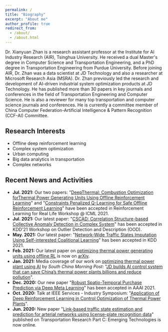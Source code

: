 ```yaml
---
permalink: /
title: "Biography"
excerpt: "About me"
author_profile: true
redirect_from: 
  - /about/
  - /about.html
---
```


Dr. Xianyuan Zhan is a research assistant professor at the Institute for AI Industry Research (AIR), Tsinghua University. He received a dual Master's degree in Computer Science and Transportation Engineering, and a PhD degree in Transportation Engineering from Purdue University. Before joining AIR, Dr. Zhan was a data scientist at JD Technology and also a researcher at Microsoft Research Asia (MSRA). Dr. Zhan previously led the research and development of AI-driven industrial system optimization products at JD Technology. He has published more than 30 papers in key journals and conferences in the field of Transportation Engineering and Computer Science. He is also a reviewer for many top transportation and computer science journals and conferences. He is currently a committee member of China Computer Federation-Artificial Intelligence & Pattern Recognition (CCF-AI) Committee. 

Research Interests
---
* Offline deep reinforcement learning
* Complex system optimization
* Urban computing
* Big data analytics in transportation
* Complex networks

Recent News and Activities
---
* <b>Jul. 2021:</b> Our two papers: "[DeepThermal: Combustion Optimization forThermal Power Generating Units Using Offline Reinforcement Learning](http://zhanxianyuan.xyz/project/2018-thermalOpt)" and "[Constraints Penalized Q-Learning for Safe Offline Reinforcement Learning](http://zhanxianyuan.xyz/project/2021-CPQ)"
have been accepted in Reinforcement Learning for Real Life Workshop @ ICML 2021.
* <b>Jul. 2021:</b> Our latest paper: "[CSCAD: Correlation Structure-based Collective Anomaly Detection in Complex System](http://zhanxianyuan.xyz/publication/2021-OOD_anomaly)" has been accepted in KDD'21 Workshop on Outlier Detection and Description (OOD).
* <b>May. 2021:</b> Our latest paper: "[Network-Wide Traffic States Imputation Using Self-interested Coalitional Learning](http://zhanxianyuan.xyz/publication/2021-KDD_imputation)" has been accepted in KDD 2021.
* <b>Feb. 2021:</b> Our latest paper on [optimizing thermal power generating units using offline RL](http://zhanxianyuan.xyz/project/2018-thermalOpt) is now on [arXiv](https://arxiv.org/abs/2102.11492).
* <b>Jan. 2021:</b> Media coverage of our work on [optimizing thermal power plant using AI](http://zhanxianyuan.xyz/project/2018-thermalOpt) by <i>South China Morning Post</i>: "[JD builds AI control system that can save China’s thermal power plants billions and reduce pollution](https://www.scmp.com/tech/innovation/article/3114030/jd-builds-ai-control-system-can-save-chinas-thermal-power-plants)".
* <b>Dec. 2020:</b> Our new paper "[Robust Spatio-Temporal Purchase Prediction via Deep Meta Learning](http://zhanxianyuan.xyz/publication/2021-AAAI_purchase)" has been accepted in AAAI 2021.
* <b>Oct. 2020:</b> Talk at IEEE Services - Industry Symposium: "[Application of Deep Reinforcement Learning in Control Optimization of Thermal Power Plants](http://zhanxianyuan.xyz/talks/2020-IEEE-Services)".
* <b>Jun. 2020:</b> New paper "[Link-based traffic state estimation and prediction for arterial networks using license-plate recognition data](http://zhanxianyuan.xyz/publication/2020-Network-LPR-PartC)" published on Transportation Research Part C: Emerging Technologies is now online.